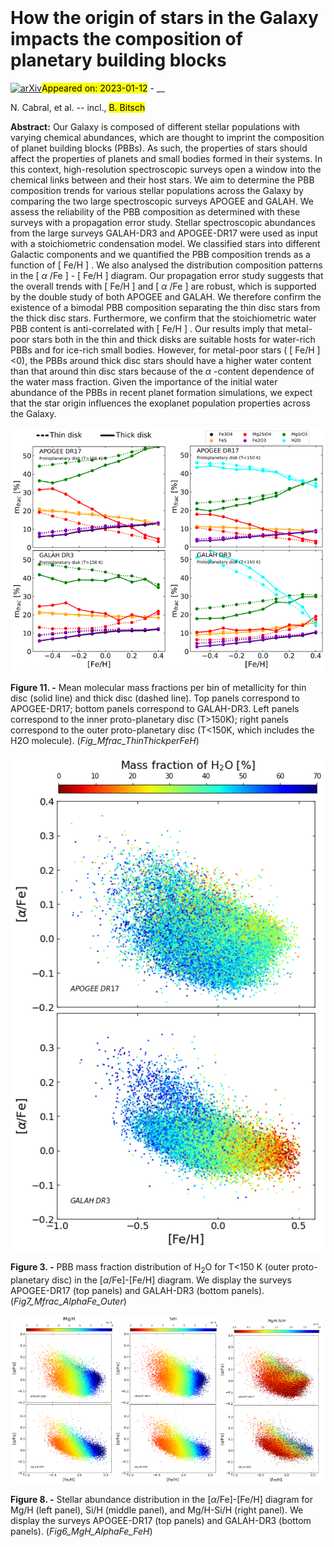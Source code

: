 <div class="macros" style="visibility:hidden;">
$\newcommand{\ensuremath}{}$
$\newcommand{\xspace}{}$
$\newcommand{\object}[1]{\texttt{#1}}$
$\newcommand{\farcs}{{.}''}$
$\newcommand{\farcm}{{.}'}$
$\newcommand{\arcsec}{''}$
$\newcommand{\arcmin}{'}$
$\newcommand{\ion}[2]{#1#2}$
$\newcommand{\textsc}[1]{\textrm{#1}}$
$\newcommand{\hl}[1]{\textrm{#1}}$
$\newcommand{\footnote}[1]{}$</div>

<div class="macros" style="visibility:hidden;">
$\newcommand{\ensuremath}{}$
$\newcommand{\xspace}{}$
$\newcommand{\object}[1]{\texttt{#1}}$
$\newcommand{\farcs}{{.}''}$
$\newcommand{\farcm}{{.}'}$
$\newcommand{\arcsec}{''}$
$\newcommand{\arcmin}{'}$
$\newcommand{\ion}[2]{#1#2}$
$\newcommand{\textsc}[1]{\textrm{#1}}$
$\newcommand{\hl}[1]{\textrm{#1}}$
$\newcommand{\footnote}[1]{}$</div>



<div id="title">

# How the origin of stars in the Galaxy impacts the composition of planetary building blocks

</div>
<div id="comments">

[![arXiv](https://img.shields.io/badge/arXiv-2301.05034-b31b1b.svg)](https://arxiv.org/abs/2301.05034)<mark>Appeared on: 2023-01-12</mark> - __

</div>
<div id="authors">

N. Cabral, et al. -- incl., <mark>B. Bitsch</mark>

</div>
<div id="abstract">

**Abstract:** Our Galaxy is composed of different stellar populations with varying chemical abundances, which are thought to imprint the composition of planet building blocks (PBBs). As such, the properties of stars should affect the properties of planets and small bodies formed in their systems. In this context, high-resolution spectroscopic surveys open a window into the chemical links between and their host stars. We aim to determine the PBB composition trends for various stellar populations across the Galaxy by comparing the two large spectroscopic surveys APOGEE and GALAH. We assess the reliability of the PBB composition as determined with these surveys with a propagation error study. Stellar spectroscopic abundances from the large surveys GALAH-DR3 and APOGEE-DR17 were used as input with a stoichiometric condensation model. We classified stars into different Galactic components and we quantified the PBB composition trends as a function of [ Fe/H ] . We also analysed the distribution composition patterns in the [ $\alpha$ /Fe ] - [ Fe/H ] diagram. Our propagation error study suggests that the overall trends with [ Fe/H ] and [ $\alpha$ /Fe ] are robust, which is supported by the double study of both APOGEE and GALAH. We therefore confirm the existence of a bimodal PBB composition separating the thin disc stars from the thick disc stars. Furthermore, we confirm that the stoichiometric water PBB content is anti-correlated with [ Fe/H ] . Our results imply that metal-poor stars both in the thin and thick disks are suitable hosts for water-rich PBBs and for ice-rich small bodies. However, for metal-poor stars ( [ Fe/H ] <0), the PBBs around thick disc stars should have a higher water content than that around thin disc stars because of the $\alpha$ -content dependence of the water mass fraction. Given the importance of the initial water abundance of the PBBs in recent planet formation simulations, we expect that the star origin influences the exoplanet population properties across the Galaxy.

</div>

<div id="div_fig1">

<img src="tmp_2301.05034/./Figures/17_Mfrac_ThinThick_Int_New.png" alt="Fig11.1" width="50%"/><img src="tmp_2301.05034/./Figures/17_Mfrac_ThinThick_Ext_New.png" alt="Fig11.2" width="50%"/>

**Figure 11. -** Mean molecular mass fractions per bin of metallicity for thin disc (solid line) and thick disc (dashed line). Top panels correspond to APOGEE-DR17; bottom panels correspond to GALAH-DR3. Left panels correspond to the inner proto-planetary disc (T>150K); right panels correspond to the outer proto-planetary disc (T<150K, which includes the H2O molecule). (*Fig_Mfrac_ThinThickperFeH*)

</div>
<div id="div_fig2">

<img src="tmp_2301.05034/./Figures/10_Mfrac_H2O_AlphaFe_FeH_External_2panels_lim.png" alt="Fig3" width="100%"/>

**Figure 3. -** PBB mass fraction distribution of H$_2$O for T<150 K (outer proto-planetary disc) in the [$\alpha$/Fe]-[Fe/H] diagram. We display the surveys APOGEE-DR17 (top panels) and GALAH-DR3 (bottom panels). (*Fig7_Mfrac_AlphaFe_Outer*)

</div>
<div id="div_fig3">

<img src="tmp_2301.05034/./Figures/5_nMgnH_AlphaFe_FeH_Internal_2panels_lim.png" alt="Fig8.1" width="33%"/><img src="tmp_2301.05034/./Figures/6_nSinH_AlphaFe_FeH_Internal_2panels_lim.png" alt="Fig8.2" width="33%"/><img src="tmp_2301.05034/./Figures/7_nMgHminnSiH_AlphaFe_FeH_Internal_2panels_lim.png" alt="Fig8.3" width="33%"/>

**Figure 8. -** Stellar abundance distribution in the [$\alpha$/Fe]-[Fe/H] diagram for  Mg/H (left panel), Si/H (middle panel), and Mg/H-Si/H (right panel). We display the surveys APOGEE-DR17 (top panels) and GALAH-DR3 (bottom panels). (*Fig6_MgH_AlphaFe_FeH*)

</div>